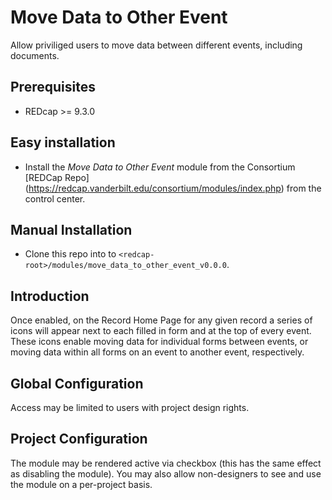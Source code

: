 # Move Data to Other Event

Allow priviliged users to move data between different events, including documents.

## Prerequisites
 - REDcap >= 9.3.0

## Easy installation
- Install the _Move Data to Other Event_ module from the Consortium [REDCap Repo] (https://redcap.vanderbilt.edu/consortium/modules/index.php) from the control center.

## Manual Installation
- Clone this repo into to `<redcap-root>/modules/move_data_to_other_event_v0.0.0`.

## Introduction
Once enabled, on the Record Home Page for any given record a series of icons will appear next to each filled in form and at the top of every event. These icons enable moving data for individual forms between events, or moving data within all forms on an event to another event, respectively.

## Global Configuration

Access may be limited to users with project design rights.

## Project Configuration

The module may be rendered active via checkbox (this has the same effect as disabling the module).
You may also allow non-designers to see and use the module on a per-project basis.


